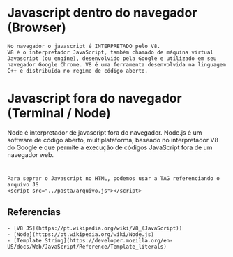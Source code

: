 # Javascript dentro do navegador (Browser)
    No navegador o javascript é INTERPRETADO pelo V8.
    V8 é o interpretador JavaScript, também chamado de máquina virtual Javascript (ou engine), desenvolvido pela Google e utilizado em seu navegador Google Chrome. V8 é uma ferramenta desenvolvida na linguagem C++ e distribuída no regime de código aberto. 

# Javascript fora do navegador (Terminal / Node)
Node é interpretador de javascript fora do navegador.
Node.js é um software de código aberto, multiplataforma, baseado no interpretador V8 do Google e que permite a execução de códigos JavaScript fora de um navegador web.

#   
    Para seprar o Javascript no HTML, podemos usar a TAG referenciando o arquivo JS 
    <script src="../pasta/arquivo.js"></script>


## Referencias
    - [V8 JS](https://pt.wikipedia.org/wiki/V8_(JavaScript))
    - [Node](https://pt.wikipedia.org/wiki/Node.js)
    - [Template String](https://developer.mozilla.org/en-US/docs/Web/JavaScript/Reference/Template_literals)